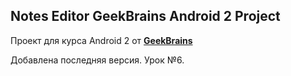 ## Notes Editor GeekBrains Android 2 Project

Проект для курса Android 2 от **[GeekBrains](https://geekbrains.ru/courses/8)**

Добавлена последняя версия. Урок №6.


